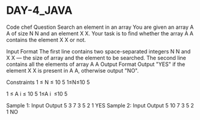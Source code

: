 # DAY-4_JAVA
Code chef Question
Search an element in an array
You are given an array 
A
A of size 
N
N and an element 
X
X. Your task is to find whether the array 
A
A contains the element 
X
X or not.

Input Format
The first line contains two space-separated integers 
N
N and 
X
X — the size of array and the element to be searched.
The second line contains all the elements of array 
A
A
Output Format
Output "YES" if the element 
X
X is present in 
A
A, otherwise output "NO".

Constraints
1
≤
N
≤
10
5
1≤N≤10 
5
 
1
≤
A
i
≤
10
5
1≤A 
i
​
 ≤10 
5
 
Sample 1:
Input
Output
5 3
7 3 5 2 1
YES
Sample 2:
Input
Output
5 10
7 3 5 2 1
NO
